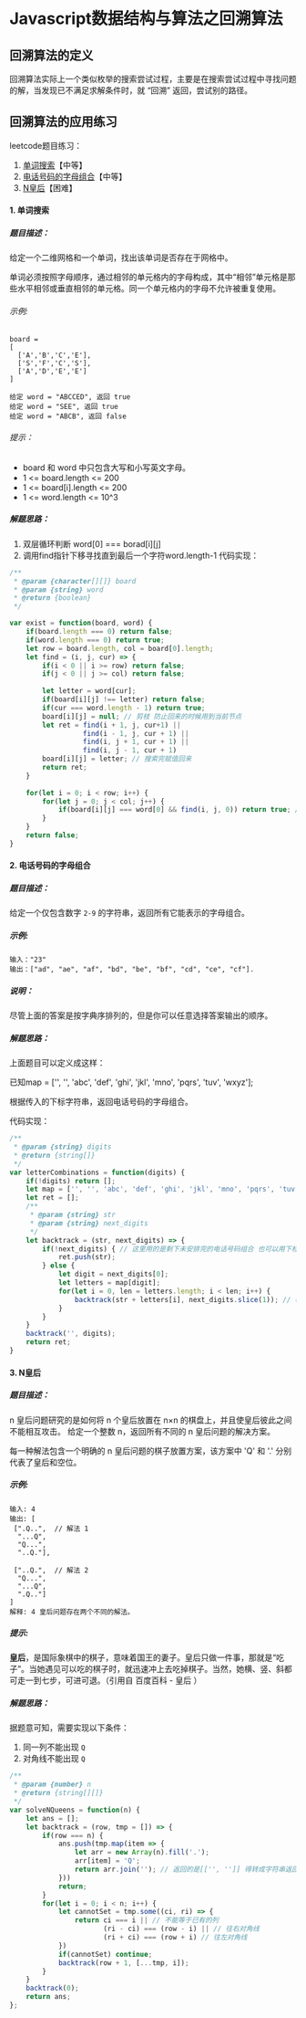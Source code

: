 # Javascript数据结构与算法之回溯算法

## 回溯算法的定义
回溯算法实际上一个类似枚举的搜索尝试过程，主要是在搜索尝试过程中寻找问题的解，当发现已不满足求解条件时，就 “回溯” 返回，尝试别的路径。

## 回溯算法的应用练习
leetcode题目练习：

1. [单词搜索](https://leetcode-cn.com/problems/word-search/)【中等】
2. [电话号码的字母组合](https://leetcode-cn.com/problems/letter-combinations-of-a-phone-number/)【中等】
3. [N皇后](https://leetcode-cn.com/problems/n-queens/)【困难】

#### 1. 单词搜索
##### 题目描述：
给定一个二维网格和一个单词，找出该单词是否存在于网格中。

单词必须按照字母顺序，通过相邻的单元格内的字母构成，其中“相邻”单元格是那些水平相邻或垂直相邻的单元格。同一个单元格内的字母不允许被重复使用。

###### 示例:
````
board =
[
  ['A','B','C','E'],
  ['S','F','C','S'],
  ['A','D','E','E']
]

给定 word = "ABCCED", 返回 true
给定 word = "SEE", 返回 true
给定 word = "ABCB", 返回 false
````

###### 提示：

* board 和 word 中只包含大写和小写英文字母。
* 1 <= board.length <= 200
* 1 <= board[i].length <= 200
* 1 <= word.length <= 10^3

##### 解题思路：

1. 双层循环判断 word[0] === borad[i][j]
2. 调用find指针下移寻找直到最后一个字符word.length-1
代码实现：

````js
/**
 * @param {character[][]} board
 * @param {string} word
 * @return {boolean}
 */

var exist = function(board, word) {
    if(board.length === 0) return false;
    if(word.length === 0) return true;
    let row = board.length, col = board[0].length;
    let find = (i, j, cur) => {
        if(i < 0 || i >= row) return false;
        if(j < 0 || j >= col) return false;
        
        let letter = word[cur];
        if(board[i][j] !== letter) return false;
        if(cur === word.length - 1) return true;
        board[i][j] = null; // 剪枝 防止回来的时候用到当前节点
        let ret = find(i + 1, j, cur+1) || 
                  find(i - 1, j, cur + 1) ||
                  find(i, j + 1, cur + 1) ||
                  find(i, j - 1, cur + 1)
        board[i][j] = letter; // 搜索完赋值回来
        return ret;
    }
    
    for(let i = 0; i < row; i++) {
        for(let j = 0; j < col; j++) {
            if(board[i][j] === word[0] && find(i, j, 0)) return true; // 搜索成功直接返回
        }
    }
    return false;
}
````

#### 2. 电话号码的字母组合
##### 题目描述：
给定一个仅包含数字 `2-9` 的字符串，返回所有它能表示的字母组合。
##### 示例:
````
输入："23"
输出：["ad", "ae", "af", "bd", "be", "bf", "cd", "ce", "cf"].
````
##### 说明：
尽管上面的答案是按字典序排列的，但是你可以任意选择答案输出的顺序。

##### 解题思路：
上面题目可以定义成这样：

已知map = ['', '', 'abc', 'def', 'ghi', 'jkl', 'mno', 'pqrs', 'tuv', 'wxyz'];

根据传入的下标字符串，返回电话号码的字母组合。

代码实现：
    
````js
/**
 * @param {string} digits
 * @return {string[]}
 */
var letterCombinations = function(digits) {
    if(!digits) return [];
    let map = ['', '', 'abc', 'def', 'ghi', 'jkl', 'mno', 'pqrs', 'tuv', 'wxyz'];
    let ret = [];
    /**
     * @param {string} str
     * @param {string} next_digits
     */
    let backtrack = (str, next_digits) => {
        if(!next_digits) { // 这里用的是剩下未安排完的电话号码组合 也可以用下标 index===digits.length
            ret.push(str);
        } else {
            let digit = next_digits[0];
            let letters = map[digit];
            for(let i = 0, len = letters.length; i < len; i++) {
                backtrack(str + letters[i], next_digits.slice(1)); // 每次删除第一位
            }
        }
    }
    backtrack('', digits);
    return ret;
}
````
#### 3. N皇后
##### 题目描述：
n 皇后问题研究的是如何将 n 个皇后放置在 n×n 的棋盘上，并且使皇后彼此之间不能相互攻击。
给定一个整数 n，返回所有不同的 n 皇后问题的解决方案。

每一种解法包含一个明确的 n 皇后问题的棋子放置方案，该方案中 'Q' 和 '.' 分别代表了皇后和空位。

##### 示例:

````
输入: 4
输出: [
 [".Q..",  // 解法 1
  "...Q",
  "Q...",
  "..Q."],

 ["..Q.",  // 解法 2
  "Q...",
  "...Q",
  ".Q.."]
]
解释: 4 皇后问题存在两个不同的解法。
````

##### 提示:

**皇后**，是国际象棋中的棋子，意味着国王的妻子。皇后只做一件事，那就是“吃子”。当她遇见可以吃的棋子时，就迅速冲上去吃掉棋子。当然，她横、竖、斜都可走一到七步，可进可退。（引用自 百度百科 - 皇后 ）

##### 解题思路：
据题意可知，需要实现以下条件：
1. 同一列不能出现 `Q`
2. 对角线不能出现 `Q`

````js
/**
 * @param {number} n
 * @return {string[][]}
 */
var solveNQueens = function(n) {
    let ans = [];
    let backtrack = (row, tmp = []) => {
        if(row === n) {
            ans.push(tmp.map(item => {
                let arr = new Array(n).fill('.');
                arr[item] = 'Q';
                return arr.join(''); // 返回的是[['', '']] 得转成字符串返回
            }))
            return;
        }
        for(let i = 0; i < n; i++) {
            let cannotSet = tmp.some((ci, ri) => {
                return ci === i || // 不能等于已有的列
                       (ri - ci) === (row - i) || // 往右对角线
                       (ri + ci) === (row + i) // 往左对角线
            })
            if(cannotSet) continue;
            backtrack(row + 1, [...tmp, i]);
        }
    }
    backtrack(0);
    return ans;
};
````
